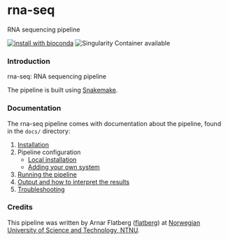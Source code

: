 # rna-seq
RNA sequencing pipeline

[![install with bioconda](https://img.shields.io/badge/install%20with-bioconda-brightgreen.svg)](http://bioconda.github.io/)
![Singularity Container available](https://img.shields.io/badge/singularity-available-7E4C74.svg)

### Introduction
rna-seq: RNA sequencing pipeline

The pipeline is built using [Snakemake](https://snakemake.readthedocs.io).


### Documentation
The rna-seq pipeline comes with documentation about the pipeline, found in the `docs/` directory:

1. [Installation](docs/installation.md)
2. Pipeline configuration
    * [Local installation](docs/configuration/local.md)
    * [Adding your own system](docs/configuration/adding_your_own.md)
3. [Running the pipeline](docs/usage.md)
4. [Output and how to interpret the results](docs/output.md)
5. [Troubleshooting](docs/troubleshooting.md)

### Credits
This pipeline was written by Arnar Flatberg ([flatberg](https://github.com/flatberg)) at [Norwegian University of Science and Technology, NTNU](http://www.ntnu.no).
